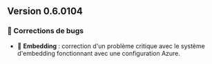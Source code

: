 ## Version 0.6.0104

### 🐛 Corrections de bugs

- 🔧 **Embedding** : correction d'un problème critique avec le système d'embedding fonctionnant avec une configuration Azure.
